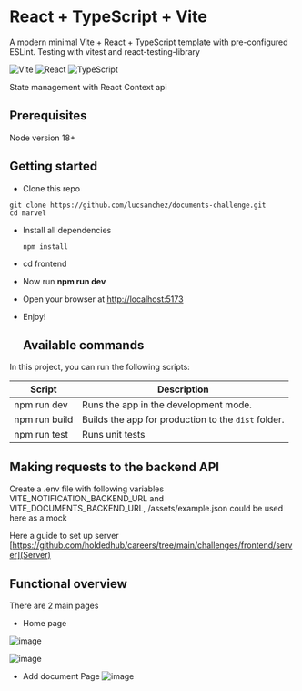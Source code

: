# React + TypeScript + Vite

A modern minimal Vite + React + TypeScript template with pre-configured ESLint. Testing with vitest and react-testing-library

![Vite](https://img.shields.io/badge/Vite-B73BFE?style=for-the-badge&logo=vite&logoColor=FFD62E)
![React](https://img.shields.io/badge/React-20232A?style=for-the-badge&logo=react&logoColor=61DAFB)
![TypeScript](https://img.shields.io/badge/TypeScript-007ACC?style=for-the-badge&logo=typescript&logoColor=white)

State management with React Context api

## Prerequisites

Node version 18+

## Getting started

- Clone this repo

```
git clone https://github.com/lucsanchez/documents-challenge.git
cd marvel
```

- Install all dependencies

  ```
  npm install
  ```

- cd frontend

- Now run **npm run dev**

- Open your browser at [http://localhost:5173](http://localhost:5173/)
- Enjoy!

  ## Available commands

<p>In this project, you can run the following scripts:</p>

| Script        | Description                                         |
| ------------- | --------------------------------------------------- |
| npm run dev   | Runs the app in the development mode.               |
| npm run build | Builds the app for production to the `dist` folder. |
| npm run test  | Runs unit tests                                     |

## Making requests to the backend API

Create a .env file with following variables  
VITE_NOTIFICATION_BACKEND_URL and
VITE_DOCUMENTS_BACKEND_URL, /assets/example.json could be used here as a mock

Here a guide to set up server
[https://github.com/holdedhub/careers/tree/main/challenges/frontend/server](Server)

## Functional overview

There are 2 main pages

- Home page

![image](https://github.com/user-attachments/assets/632bc403-29de-4dcc-9509-1f34e0cd2be0)

![image](https://github.com/user-attachments/assets/da5eb886-a48d-4dd1-885e-ce545403733a)


- Add document Page
![image](https://github.com/user-attachments/assets/83979188-3085-4e73-8b53-05575a3ff630)

